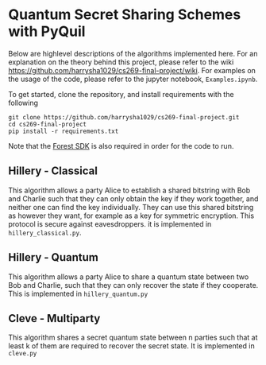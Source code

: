 # Quantum Secret Sharing Schemes with PyQuil

Below are highlevel descriptions of the algorithms implemented here. For an explanation on the theory behind this project, please refer to the wiki <https://github.com/harrysha1029/cs269-final-project/wiki>. For examples on the usage of the code, please refer to the jupyter notebook, `Examples.ipynb`. 

To get started, clone the repository, and install requirements with the following 
```
git clone https://github.com/harrysha1029/cs269-final-project.git
cd cs269-final-project
pip install -r requirements.txt
```

Note that the [Forest SDK](http://docs.rigetti.com/en/stable/) is also required in order for the code to run.

## Hillery - Classical
This algorithm allows a party Alice to establish a shared bitstring with Bob and Charlie such that they can only obtain the key if they work together, and neither one can find the key individually. They can use this shared bitstring as however they want, for example as a key for symmetric encryption. This protocol is secure against eavesdroppers. it is implemented in `hillery_classical.py`.

## Hillery - Quantum
This algorithm allows a party Alice to share a quantum state between two Bob and Charlie, such that they can only recover the state if they cooperate. This is implemented in `hillery_quantum.py`

## Cleve - Multiparty
This algorithm shares a secret quantum state between n parties such that at least k of them are required to recover the secret state. It is implemented in `cleve.py`
